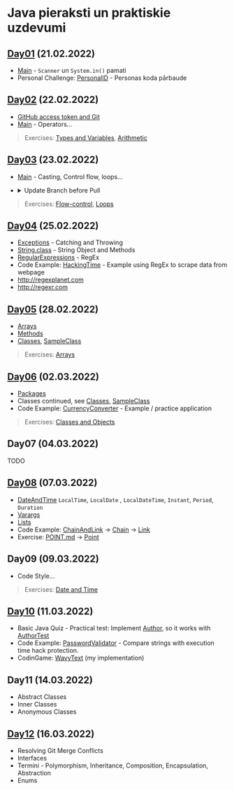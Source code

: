 # Java pieraksti un praktiskie uzdevumi

## [Day01](./src/main/java/io/codelex/notes/day01) (21.02.2022)
- [Main](./src/main/java/io/codelex/notes/day01/Main.java) - `Scanner` un `System.in()` pamati
- Personal Challenge: [PersonalID](./src/main/java/io/codelex/notes/day01/PersonalID.java) - Personas koda pārbaude

## [Day02](./src/main/java/io/codelex/notes/day02) (22.02.2022)
- [GitHub access token and Git](https://stackoverflow.com/questions/68775869/support-for-password-authentication-was-removed-please-use-a-personal-access-to)
- [Main](./src/main/java/io/codelex/notes/day02/Main.java) - Operators...

> Exercises:
> [Types and Variables](./src/main/java/io/codelex/typesandvariables/practice/README.md),
> [Arithmetic](./src/main/java/io/codelex/arithmetic/practice/README.md)

## [Day03](./src/main/java/io/codelex/notes/day03) (23.02.2022)
- [Main](./src/main/java/io/codelex/notes/day03/Main.java) - Casting, Control flow, loops...
- <details><summary>Update Branch before Pull</summary>
  <p>

  #### If you've not pushed yet:

  - git commit -m WorkInProgress (or git stash)
  - git rebase master
  - Resolve any conflicts
  - git stash pop if you stashed

  #### If you have pushed already:

  - Ensure your current branch's commits are production quality
  - git stash
  - git pull (will not conflict, but will create merge commit)
  - git stash pop
  
  </p>
</details>

> Exercises:
> [Flow-control](./src/main/java/io/codelex/flowcontrol/practice/README.md),
> [Loops](./src/main/java/io/codelex/loops/practice/README.md)

## [Day04](./src/main/java/io/codelex/notes/day04) (25.02.2022)
- [Exceptions](./src/main/java/io/codelex/notes/day04/Exceptions.java) - Catching and Throwing
- [String.class](./src/main/java/io/codelex/notes/day04/StringClass.java) - String Object and Methods
- [RegularExpressions](./src/main/java/io/codelex/notes/day04/RegularExpressions.java) - RegEx
- Code Example: [HackingTime](./src/main/java/io/codelex/notes/day04/HackingTime.java) - Example using RegEx to scrape data from webpage
- <http://regexplanet.com>
- <http://regexr.com>

## [Day05](./src/main/java/io/codelex/notes/day05) (28.02.2022)
- [Arrays](./src/main/java/io/codelex/notes/day05/Arrays.java)
- [Methods](./src/main/java/io/codelex/notes/day05/Methods.java)
- [Classes](./src/main/java/io/codelex/notes/day05/Classes.java), [SampleClass](./src/main/java/io/codelex/notes/day05/SampleClass.java)

> Exercises:
> [Arrays](./src/main/java/io/codelex/arrays/practice/README.md)

## [Day06](./src/main/java/io/codelex/notes/day06) (02.03.2022)
- [Packages](./src/main/java/io/codelex/notes/day06/Packages.java)
- Classes continued, see [Classes](./src/main/java/io/codelex/notes/day05/Classes.java), [SampleClass](./src/main/java/io/codelex/notes/day05/SampleClass.java)
- Code Example: [CurrencyConverter](./src/main/java/io/codelex/notes/day06/currencyconverter) - Example / practice application

> Exercises:
> [Classes and Objects](./src/main/java/io/codelex/classesandobjects/practice/README.md)

## Day07 (04.03.2022)
TODO

## [Day08](./src/main/java/io/codelex/notes/day08) (07.03.2022)
- [DateAndTime](./src/main/java/io/codelex/notes/day08/DateAndTime.java) `LocalTime`, `LocalDate` , `LocalDateTime`, `Instant`, `Period`, `Duration`
- [Varargs](./src/main/java/io/codelex/notes/day08/Varargs.java)
- [Lists](./src/main/java/io/codelex/notes/day08/Lists.java)
- Code Example: [ChainAndLink](./src/main/java/io/codelex/notes/day08/ChainAndLink.java) -> [Chain](./src/main/java/io/codelex/notes/day08/chain/Chain.java) -> [Link](./src/main/java/io/codelex/notes/day08/chain/Link.java)
- Exercise: [POINT.md](./src/main/java/io/codelex/notes/day08/POINT.md) -> [Point](./src/main/java/io/codelex/notes/day08/Point.java)

## Day09 (09.03.2022)
- Code Style...

> Exercises:
> [Date and Time](./src/main/java/io/codelex/dateandtime/practice/README.md)

## [Day10](./src/main/java/io/codelex/notes/day10) (11.03.2022)
- Basic Java Quiz - Practical test: Implement [Author](./src/main/java/io/codelex/notes/day10/quiz/Author.java), so it works with [AuthorTest](./src/main/java/io/codelex/notes/day10/quiz/AuthorTest.java)
- Code Example: [PasswordValidator](./src/main/java/io/codelex/notes/day10/PasswordValidator.java) - Compare strings with execution time hack protection.
- CodinGame: [WavyText](./src/main/java/io/codelex/notes/day10/WavyText.java) (my implementation)

## Day11 (14.03.2022)
- Abstract Classes
- Inner Classes
- Anonymous Classes

## [Day12](./src/main/java/io/codelex/notes/day12) (16.03.2022)
- Resolving Git Merge Conflicts
- Interfaces
- Termini - Polymorphism, Inheritance, Composition, Encapsulation, Abstraction
- Enums